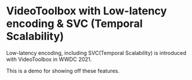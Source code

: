 # VideoToolbox with Low-latency encoding & SVC (Temporal Scalability)
Low-latency encoding, including SVC(Temporal Scalability) is introduced with VideoToolbox in WWDC 2021.

This is a demo for showing off these features.

